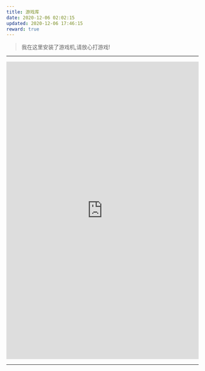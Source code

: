 ```yaml
---
title: 游戏库
date: 2020-12-06 02:02:15
updated: 2020-12-06 17:46:15
reward: true
---
```


> 我在这里安装了游戏机,请放心打游戏!

---

<iframe style="width:100%;" height="780" frameborder="no" src="https://www.yikm.net/"></iframe>

---

